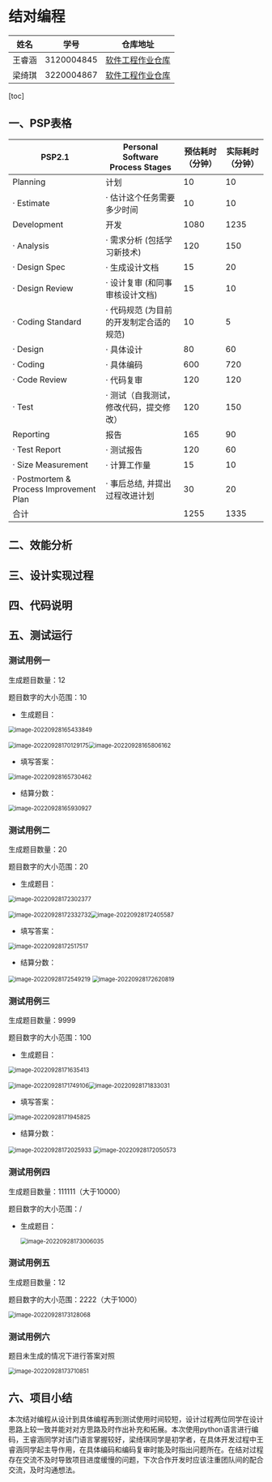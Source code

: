 # 结对编程

| 姓名   | 学号       | 仓库地址                                                     |
| ------ | ---------- | ------------------------------------------------------------ |
| 王睿涵 | 3120004845 | [软件工程作业仓库](https://github.com/orchidswang/3120004845) |
| 梁绮琪 | 3220004867 | [软件工程作业仓库](https://github.com/orchidswang/3120004845) |



[toc]

## 一、PSP表格

| PSP2.1                                  | Personal Software Process Stages        | 预估耗时（分钟） | 实际耗时（分钟） |
| --------------------------------------- | --------------------------------------- | ---------------- | ---------------- |
| Planning                                | 计划                                    | 10               | 10               |
| · Estimate                              | · 估计这个任务需要多少时间              | 10               | 10               |
| Development                             | 开发                                    | 1080             | 1235             |
| · Analysis                              | · 需求分析 (包括学习新技术)             | 120              | 150              |
| · Design Spec                           | · 生成设计文档                          | 15               | 20               |
| · Design Review                         | · 设计复审 (和同事审核设计文档)         | 15               | 10               |
| · Coding Standard                       | · 代码规范 (为目前的开发制定合适的规范) | 10               | 5                |
| · Design                                | · 具体设计                              | 80               | 60               |
| · Coding                                | · 具体编码                              | 600              | 720              |
| · Code Review                           | · 代码复审                              | 120              | 120              |
| · Test                                  | · 测试（自我测试，修改代码，提交修改）  | 120              | 150              |
| Reporting                               | 报告                                    | 165              | 90               |
| · Test Report                           | · 测试报告                              | 120              | 60               |
| · Size Measurement                      | · 计算工作量                            | 15               | 10               |
| · Postmortem & Process Improvement Plan | · 事后总结, 并提出过程改进计划          | 30               | 20               |
| 合计                                    |                                         | 1255             | 1335             |



## 二、效能分析



## 三、设计实现过程



## 四、代码说明



## 五、测试运行

### 测试用例一

生成题目数量：12

题目数字的大小范围：10

- 生成题目：

<img src="C:\Users\lqq\AppData\Roaming\Typora\typora-user-images\image-20220928165433849.png" alt="image-20220928165433849" style="zoom: 80%;" />

​              <img src="C:\Users\lqq\AppData\Roaming\Typora\typora-user-images\image-20220928170129175.png" alt="image-20220928170129175" style="zoom:80%;" /><img src="C:\Users\lqq\AppData\Roaming\Typora\typora-user-images\image-20220928165806162.png" alt="image-20220928165806162" style="zoom:80%;" />

- 填写答案：

<img src="C:\Users\lqq\AppData\Roaming\Typora\typora-user-images\image-20220928165730462.png" alt="image-20220928165730462" style="zoom:80%;" />

- 结算分数：

<img src="C:\Users\lqq\AppData\Roaming\Typora\typora-user-images\image-20220928165930927.png" alt="image-20220928165930927" style="zoom:80%;" />



### 测试用例二

生成题目数量：20

题目数字的大小范围：20

- 生成题目：

<img src="C:\Users\lqq\AppData\Roaming\Typora\typora-user-images\image-20220928172302377.png" alt="image-20220928172302377" style="zoom:80%;" />

​                  <img src="C:\Users\lqq\AppData\Roaming\Typora\typora-user-images\image-20220928172332732.png" alt="image-20220928172332732" style="zoom:80%;" /><img src="C:\Users\lqq\AppData\Roaming\Typora\typora-user-images\image-20220928172405587.png" alt="image-20220928172405587" style="zoom:80%;" />

- 填写答案：

<img src="C:\Users\lqq\AppData\Roaming\Typora\typora-user-images\image-20220928172517517.png" alt="image-20220928172517517" style="zoom:80%;" />

- 结算分数：

<img src="C:\Users\lqq\AppData\Roaming\Typora\typora-user-images\image-20220928172549219.png" alt="image-20220928172549219" style="zoom:80%;" />

<img src="C:\Users\lqq\AppData\Roaming\Typora\typora-user-images\image-20220928172620819.png" alt="image-20220928172620819" style="zoom:80%;" />



### 测试用例三

生成题目数量：9999

题目数字的大小范围：100

- 生成题目：

<img src="C:\Users\lqq\AppData\Roaming\Typora\typora-user-images\image-20220928171635413.png" alt="image-20220928171635413" style="zoom:80%;" />

​               <img src="C:\Users\lqq\AppData\Roaming\Typora\typora-user-images\image-20220928171749106.png" alt="image-20220928171749106" style="zoom:80%;" /><img src="C:\Users\lqq\AppData\Roaming\Typora\typora-user-images\image-20220928171833031.png" alt="image-20220928171833031" style="zoom:80%;" />

- 填写答案：

<img src="C:\Users\lqq\AppData\Roaming\Typora\typora-user-images\image-20220928171945825.png" alt="image-20220928171945825" style="zoom:80%;" />

- 结算分数：

<img src="C:\Users\lqq\AppData\Roaming\Typora\typora-user-images\image-20220928172025933.png" alt="image-20220928172025933" style="zoom:80%;" />

<img src="C:\Users\lqq\AppData\Roaming\Typora\typora-user-images\image-20220928172050573.png" alt="image-20220928172050573" style="zoom:80%;" />



### 测试用例四

生成题目数量：111111（大于10000）

题目数字的大小范围：/

- 生成题目：

  <img src="C:\Users\lqq\AppData\Roaming\Typora\typora-user-images\image-20220928173006035.png" alt="image-20220928173006035" style="zoom:80%;" />



### 测试用例五

生成题目数量：12

题目数字的大小范围：2222（大于1000）

<img src="C:\Users\lqq\AppData\Roaming\Typora\typora-user-images\image-20220928173128068.png" alt="image-20220928173128068" style="zoom:80%;" />



### 测试用例六

题目未生成的情况下进行答案对照

<img src="C:\Users\lqq\AppData\Roaming\Typora\typora-user-images\image-20220928173710851.png" alt="image-20220928173710851" style="zoom:80%;" />



## 六、项目小结

​        本次结对编程从设计到具体编程再到测试使用时间较短，设计过程两位同学在设计思路上较一致并能对对方思路及时作出补充和拓展。本次使用python语言进行编码，王睿涵同学对该门语言掌握较好，梁绮琪同学是初学者，在具体开发过程中王睿涵同学起主导作用，在具体编码和编码复审时能及时指出问题所在。在结对过程存在交流不及时导致项目进度缓慢的问题，下次合作开发时应该注重团队间的配合交流，及时沟通想法。
